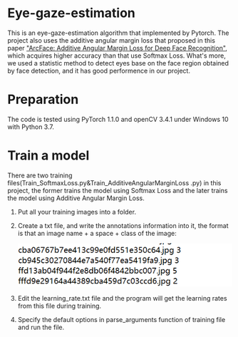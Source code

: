 # Eye-gaze-estimation
This is an eye-gaze-estimation algorithm that implemented by Pytorch. The project also uses the additive angular margin loss that proposed in this paper ["ArcFace: Additive Angular Margin Loss for Deep Face Recognition"](https://arxiv.org/abs/1801.07698), which acquires higher accuracy than that use Softmax Loss. What's more, we used a statistic method to detect eyes base on the face region obtained by face detection, and it has good performence in our project.

# Preparation
The code is tested using PyTorch 1.1.0 and openCV 3.4.1 under Windows 10 with Python 3.7.  

# Train a model
There are two training files(Train_SoftmaxLoss.py&Train_AdditiveAngularMarginLoss .py) in this project, the former trains the model using Softmax Loss and the later trains the model using Additive Angular Margin Loss.
1. Put all your training images into a folder.
2. Create a txt file, and write the annotations information into it, the format is that an image name + a space + class of the image:

     ![](annotation.png)
      
3. Edit the learning_rate.txt file and the program will get the learning rates from this file during training.
4. Specify the default options in parse_arguments function of training file and run the file.




